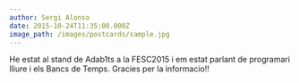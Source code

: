 ```yaml
---
author: Sergi Alonso
date: 2015-10-24T11:35:00.000Z
image_path: /images/postcards/sample.jpg
---
```


He estat al stand de Adab1ts a la FESC2015 i em estat parlant de programari lliure i els Bancs de Temps. Gracies per la informacio!!